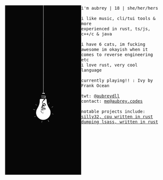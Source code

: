 <p float="left">
  <img src="images/image3.jpg" width="250" align="left">
  <p float="left">
    <samp>
      i'm aubrey | 18 | she/her/hers
      <br>
      <br>
      i like music, cli/tui tools & more
      <br>
      experienced in rust, ts/js, c++/c & java
      <br>
      <br>
      i have 6 cats, im fucking awesome
      im okayish when it comes to reverse engineering etc
      <br>
      i love rust, very cool language
      <br>
      <br>
      <spotify>currently playing!! : Ivy by Frank Ocean</spotify>
      <br>
      <br>
      twt: 
      <a href="https://twitter.com/aubreydll">@aubreydll</a><br>
      contact: 
      <a href="mailto:me@aubrey.codes">me@aubrey.codes</a><br>
      <br>
      notable projects include:
      <br>
      <a href="https://github.com/aubreyrs/silly32">silly32, cpu written in rust</a><br>
      <a href="https://github.com/aubreyrs/LSASS">dumping lsass, written in rust</a><br>
    </samp>
  </p>
</p>
